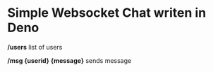 # Simple Websocket Chat writen in Deno



**/users** list of users

**/msg {userid} {message}** sends message
